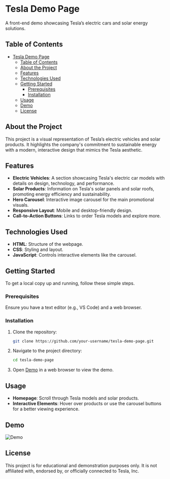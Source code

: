 # Tesla Demo Page

A front-end demo showcasing Tesla’s electric cars and solar energy solutions.

## Table of Contents

- [Tesla Demo Page](#tesla-demo-page)
  - [Table of Contents](#table-of-contents)
  - [About the Project](#about-the-project)
  - [Features](#features)
  - [Technologies Used](#technologies-used)
  - [Getting Started](#getting-started)
    - [Prerequisites](#prerequisites)
    - [Installation](#installation)
  - [Usage](#usage)
  - [Demo](#demo)
  - [License](#license)

## About the Project

This project is a visual representation of Tesla’s electric vehicles and solar products. It highlights the company's commitment to sustainable energy with a modern, interactive design that mimics the Tesla aesthetic.

## Features

- **Electric Vehicles**: A section showcasing Tesla's electric car models with details on design, technology, and performance.
- **Solar Products**: Information on Tesla's solar panels and solar roofs, promoting energy efficiency and sustainability.
- **Hero Carousel**: Interactive image carousel for the main promotional visuals.
- **Responsive Layout**: Mobile and desktop-friendly design.
- **Call-to-Action Buttons**: Links to order Tesla models and explore more.

## Technologies Used

- **HTML**: Structure of the webpage.
- **CSS**: Styling and layout.
- **JavaScript**: Controls interactive elements like the carousel.

## Getting Started

To get a local copy up and running, follow these simple steps.

### Prerequisites

Ensure you have a text editor (e.g., VS Code) and a web browser.

### Installation

1. Clone the repository:
   ```bash
   git clone https://github.com/your-username/tesla-demo-page.git
2. Navigate to the project directory:
   ```bash
   cd tesla-demo-page
3. Open [Demo](https://chiduteslademo.netlify.app/) in a web browser to view the demo.
 ## Usage
- **Homepage**: Scroll through Tesla models and solar products.
- **Interactive Elements**: Hover over products or use the carousel buttons for a better viewing experience.

## Demo
![Demo](img/readmi/readmi1.png)

## License
This project is for educational and demonstration purposes only. It is not affiliated with, endorsed by, or officially connected to Tesla, Inc.
